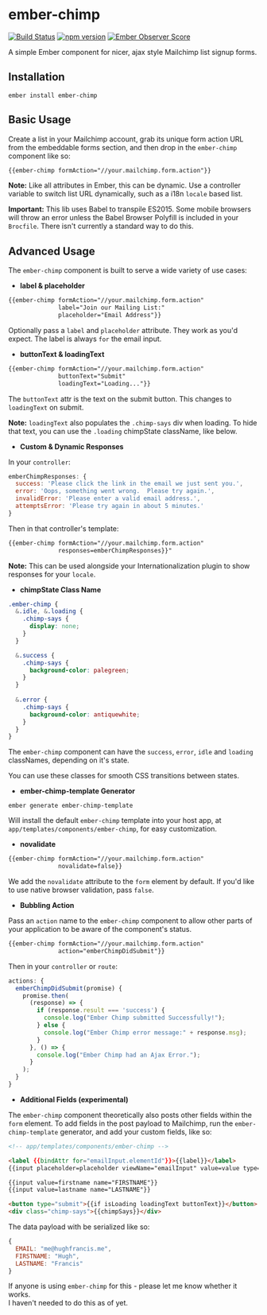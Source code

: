 # ember-chimp
[![Build Status](https://travis-ci.org/hhff/ember-chimp.svg)](https://travis-ci.org/hhff/ember-chimp)
[![npm version](https://badge.fury.io/js/ember-chimp.svg)](http://badge.fury.io/js/ember-chimp)
[![Ember Observer Score](http://emberobserver.com/badges/ember-chimp.svg)](http://emberobserver.com/addons/ember-chimp)

A simple Ember component for nicer, ajax style Mailchimp list signup forms.

## Installation

`ember install ember-chimp`

## Basic Usage

Create a list in your Mailchimp account, grab its unique form action URL 
from the embeddable forms section, and then drop in the `ember-chimp` component 
like so:

```html
{{ember-chimp formAction="//your.mailchimp.form.action"}}
```

**Note:** Like all attributes in Ember, this can be dynamic.  Use a controller
variable to switch list URL dynamically, such as a i18n `locale` based list.

**Important:** This lib uses Babel to transpile ES2015.  Some mobile browsers
will throw an error unless the Babel Browser Polyfill is included in your
`Brocfile`.  There isn't currently a standard way to do this.

## Advanced Usage

The `ember-chimp` component is built to serve a wide variety of use cases:

* **label & placeholder**

```html
{{ember-chimp formAction="//your.mailchimp.form.action"
              label="Join our Mailing List:" 
              placeholder="Email Address"}}
```

Optionally pass a `label` and `placeholder` attribute.  They work as you'd
expect.  The label is always `for` the email input.

* **buttonText & loadingText**

```html
{{ember-chimp formAction="//your.mailchimp.form.action"
              buttonText="Submit" 
              loadingText="Loading..."}}
```

The `buttonText` attr is the text on the submit button.  This changes to
`loadingText` on submit.

**Note:** `loadingText` also populates the `.chimp-says` div when loading.  To
hide that text, you can use the `.loading` chimpState className, like below.

* **Custom & Dynamic Responses**

In your `controller`:

```js
emberChimpResponses: {
  success: 'Please click the link in the email we just sent you.',
  error: 'Oops, something went wrong.  Please try again.',
  invalidError: 'Please enter a valid email address.',
  attemptsError: 'Please try again in about 5 minutes.'
}
```
Then in that controller's template:

```html
{{ember-chimp formAction="//your.mailchimp.form.action"
              responses=emberChimpResponses}}"
```

**Note:** This can be used alongside your Internationalization plugin to show
responses for your `locale`.

* **chimpState Class Name**

```scss
.ember-chimp {
  &.idle, &.loading {
    .chimp-says {
      display: none;
    }
  }

  &.success {
    .chimp-says {
      background-color: palegreen;
    }
  }
  
  &.error {
    .chimp-says {
      background-color: antiquewhite;
    }
  }
}
```

The `ember-chimp` component can have the `success`, `error`, `idle` and
`loading` classNames, depending on it's state.

You can use these classes for smooth CSS transitions between states.

* **ember-chimp-template Generator**

`ember generate ember-chimp-template`

Will install the default `ember-chimp` template into your host app, at
`app/templates/components/ember-chimp`, for easy customization.

* **novalidate**

```html
{{ember-chimp formAction="//your.mailchimp.form.action"
              novalidate=false}}
```

We add the `novalidate` attribute to the `form` element by default.  If you'd
like to use native browser validation, pass `false`.

* **Bubbling Action**

Pass an `action` name to the `ember-chimp` component to allow other parts of
your application to be aware of the component's status.

```html
{{ember-chimp formAction="//your.mailchimp.form.action"
              action="emberChimpDidSubmit"}}
```

Then in your `controller` or `route`:

```js
actions: {
  emberChimpDidSubmit(promise) {
    promise.then(
      (response) => {
        if (response.result === 'success') {  
          console.log("Ember Chimp submitted Successfully!");
        } else {
          console.log("Ember Chimp error message:" + response.msg);
        }
      }, () => {
        console.log("Ember Chimp had an Ajax Error.");
      }     
    );
  }
}
```

* **Additional Fields (experimental)**

The `ember-chimp` component theoretically also posts other fields within the
`form` element.  To add fields in the post payload to Mailchimp, run the
`ember-chimp-template` generator, and add your custom fields, like so:

```html
<!-- app/templates/components/ember-chimp -->

<label {{bindAttr for="emailInput.elementId"}}>{{label}}</label>
{{input placeholder=placeholder viewName="emailInput" value=value type="email" name="EMAIL"}}

{{input value=firstname name="FIRSTNAME"}}
{{input value=lastname name="LASTNAME"}}

<button type="submit">{{if isLoading loadingText buttonText}}</button>
<div class="chimp-says">{{chimpSays}}</div>
```

The data payload with be serialized like so:

```js
{
  EMAIL: "me@hughfrancis.me",
  FIRSTNAME: "Hugh",
  LASTNAME: "Francis"
}
```

If anyone is using `ember-chimp` for this - please let me know whether it works.  
I haven't needed to do this as of yet.
